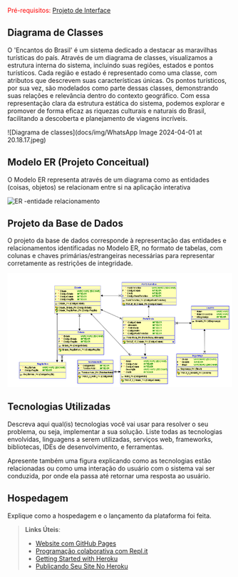 
<span style="color:red">Pré-requisitos: <a href="3-Projeto de Interface.md"> Projeto de Interface</a></span>



## Diagrama de Classes

O 'Encantos do Brasil' é um sistema dedicado a destacar as maravilhas turísticas do país. Através de um diagrama de classes, visualizamos a estrutura interna do sistema, incluindo suas regiões, estados e pontos turísticos. Cada região e estado é representado como uma classe, com atributos que descrevem suas características únicas. Os pontos turísticos, por sua vez, são modelados como parte dessas classes, demonstrando suas relações e relevância dentro do contexto geográfico. Com essa representação clara da estrutura estática do sistema, podemos explorar e promover de forma eficaz as riquezas culturais e naturais do Brasil, facilitando a descoberta e planejamento de viagens incríveis.


![Diagrama de classes](docs/img/WhatsApp Image 2024-04-01 at 20.18.17.jpeg)



## Modelo ER (Projeto Conceitual)

O Modelo ER representa através de um diagrama como as entidades (coisas, objetos) se relacionam entre si na aplicação interativa

![ER -entidade relacionamento](https://github.com/ICEI-PUC-Minas-PMV-ADS/pmv-ads-2024-1-e2-proj-int-t2-En-cantos_do_brasil/assets/144967071/f4196c02-3b58-44bf-b2ae-d5d37fb3ca8b)


## Projeto da Base de Dados

O projeto da base de dados corresponde à representação das entidades e relacionamentos identificadas no Modelo ER, no formato de tabelas, com colunas e chaves primárias/estrangeiras necessárias para representar corretamente as restrições de integridade.
 
![Projeto da Base de Dados](https://raw.githubusercontent.com/ICEI-PUC-Minas-PMV-ADS/pmv-ads-2024-1-e2-proj-int-t2-En-cantos_do_brasil/main/docs/img/Relational_1.png)

## Tecnologias Utilizadas

Descreva aqui qual(is) tecnologias você vai usar para resolver o seu problema, ou seja, implementar a sua solução. Liste todas as tecnologias envolvidas, linguagens a serem utilizadas, serviços web, frameworks, bibliotecas, IDEs de desenvolvimento, e ferramentas.

Apresente também uma figura explicando como as tecnologias estão relacionadas ou como uma interação do usuário com o sistema vai ser conduzida, por onde ela passa até retornar uma resposta ao usuário.

## Hospedagem

Explique como a hospedagem e o lançamento da plataforma foi feita.

> **Links Úteis**:
>
> - [Website com GitHub Pages](https://pages.github.com/)
> - [Programação colaborativa com Repl.it](https://repl.it/)
> - [Getting Started with Heroku](https://devcenter.heroku.com/start)
> - [Publicando Seu Site No Heroku](http://pythonclub.com.br/publicando-seu-hello-world-no-heroku.html)
